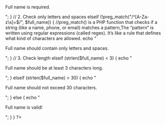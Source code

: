 <?php
if ($_SERVER["REQUEST_METHOD"] == "POST") {
  $full_name = $_POST["full_name"];

  // 1. Check if empty
  if (empty($full_name)) {
    echo "<p class='error'>Full name is required.</p>";
  }
  // 2. Check only letters and spaces
  elseif (!preg_match("/^[A-Za-z\s]+$/", $full_name)) { //preg_match() is a PHP function that checks if a string (like a name, phone, or email) matches a pattern,The “pattern” is written using regular expressions (called regex).
It’s like a rule that defines what kind of characters are allowed.
    echo "<p class='error'>Full name should contain only letters and spaces.</p>";
  }
  // 3. Check length
  elseif (strlen($full_name) < 3) {
    echo "<p class='error'>Full name should be at least 3 characters long.</p>";
  }
  elseif (strlen($full_name) > 30) {
    echo "<p class='error'>Full name should not exceed 30 characters.</p>";
  }
  else {
    echo "<p class='success'>Full name is valid!</p>";
  }
}
?>
